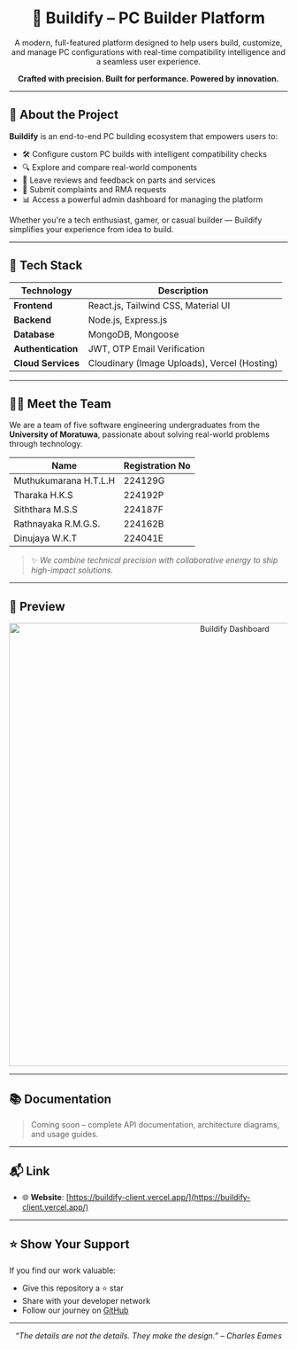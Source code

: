

<h1 align="center">🧩 Buildify –  PC Builder Platform</h1>

<p align="center">
  A modern, full-featured platform designed to help users build, customize, and manage PC configurations with real-time compatibility intelligence and a seamless user experience.
</p>

<p align="center">
  <strong>Crafted with precision. Built for performance. Powered by innovation.</strong>
</p>

---

## 🚀 About the Project

**Buildify** is an end-to-end PC building ecosystem that empowers users to:

- 🛠️ Configure custom PC builds with intelligent compatibility checks
- 🔍 Explore and compare real-world components
- 💬 Leave reviews and feedback on parts and services
- 📨 Submit complaints and RMA requests
- 📊 Access a powerful admin dashboard for managing the platform

Whether you're a tech enthusiast, gamer, or casual builder — Buildify simplifies your experience from idea to build.

---

## 🧪 Tech Stack

| Technology | Description |
|------------|-------------|
| **Frontend** | React.js, Tailwind CSS, Material UI |
| **Backend**  | Node.js, Express.js |
| **Database** | MongoDB, Mongoose |
| **Authentication** | JWT, OTP Email Verification |
| **Cloud Services** | Cloudinary (Image Uploads), Vercel (Hosting) |


---

## 👨‍💻 Meet the Team

We are a team of five software engineering undergraduates from the **University of Moratuwa**, passionate about solving real-world problems through technology.

| Name | Registration No |
|------|------|
| Muthukumarana H.T.L.H | 224129G |
| Tharaka H.K.S | 224192P |
| Siththara M.S.S | 224187F |
| Rathnayaka R.M.G.S. | 224162B |
| Dinujaya W.K.T | 224041E |

> ✨ _We combine technical precision with collaborative energy to ship high-impact solutions._

---

## 📸 Preview

<!-- Replace with actual screenshots or screen recordings -->
<p align="center">
  <img src="https://yourdomain.com/dashboard-preview.png" width="800px" alt="Buildify Dashboard" />
</p>

---

## 📚 Documentation

> Coming soon – complete API documentation, architecture diagrams, and usage guides.

---

## 📬 Link

- 🌐 **Website**: [https://buildify-client.vercel.app/](https://buildify-client.vercel.app/)

---

## ⭐ Show Your Support

If you find our work valuable:
- Give this repository a ⭐ star
- Share with your developer network
- Follow our journey on [GitHub](https://github.com/TeamSaga)

---

<p align="center">
  <i>“The details are not the details. They make the design.” – Charles Eames</i>
</p>
